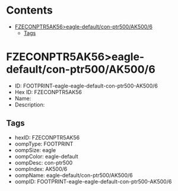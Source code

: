 



Contents
========

* [FZECONPTR5AK56>eagle-default/con-ptr500/AK500/6](#fzeconptr5ak56eagle-defaultcon-ptr500ak5006)
	* [Tags](#tags)

# FZECONPTR5AK56>eagle-default/con-ptr500/AK500/6

- ID: FOOTPRINT-eagle-eagle-default-con-ptr500-AK500/6
- Hex ID: FZECONPTR5AK56
- Name: 
- Description: 

## Tags

- hexID: FZECONPTR5AK56
- oompType: FOOTPRINT
- oompSize: eagle
- oompColor: eagle-default
- oompDesc: con-ptr500
- oompIndex: AK500/6
- oompName: eagle-default/con-ptr500/AK500/6
- oompID: FOOTPRINT-eagle-eagle-default-con-ptr500-AK500/6
